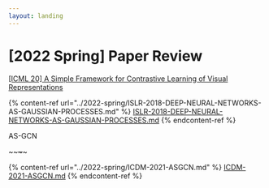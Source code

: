 ```yaml
---
layout: landing
---
```


# \[2022 Spring] Paper Review

[\[ICML 20\] A Simple Framework for Contrastive Learning of Visual Representations](https://arxiv.org/abs/2002.05709)

{% content-ref url="../2022-spring/ISLR-2018-DEEP-NEURAL-NETWORKS-AS-GAUSSIAN-PROCESSES.md" %}
[ISLR-2018-DEEP-NEURAL-NETWORKS-AS-GAUSSIAN-PROCESSES.md](../2022-spring/ISLR-2018-DEEP-NEURAL-NETWORKS-AS-GAUSSIAN-PROCESSES.md)
{% endcontent-ref %}





AS-GCN

\~\~~~\~~~\~

{% content-ref url="../2022-spring/ICDM-2021-ASGCN.md" %}
[ICDM-2021-ASGCN.md](../2022-spring/ICDM-2021-ASGCN.md)
{% endcontent-ref %}
